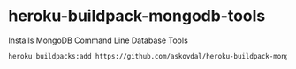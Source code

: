 # heroku-buildpack-mongodb-tools

Installs MongoDB Command Line Database Tools

```sh
heroku buildpacks:add https://github.com/askovdal/heroku-buildpack-mongodb-tools
```
